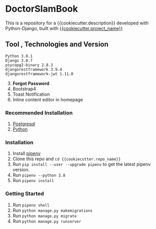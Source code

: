 # DoctorSlamBook
This is a repository for a {{cookiecutter.description}} developed with Python-Django, built with [{{cookiecutter.project_name}}]({{cookiecutter.repo_name}})

## Tool , Technologies and Version
    Python 3.8.1
    Django 3.0.7
    psycopg2-binary 2.8.3
    djangorestframework 3.9.4
    djangorestframework-jwt 1.11.0

3. **Forgot Password**
4. Bootstrap4 
5. Toast Notification
6. Inline content editor in homepage 

### Recommended Installation
1. [Postgresql](https://www.postgresql.org/download/)
2. [Python](https://www.python.org/downloads/release/python-365/)

### Installation
1. Install [pipenv](https://pypi.org/project/pipenv/)
2. Clone this repo and `cd {{cookiecutter.repo_name}}`
3. Run `pip install --user --upgrade pipenv` to get the latest pipenv version.
4. Run `pipenv --python 3.8`
5. Run `pipenv install`

### Getting Started
1. Run `pipenv shell`
2. Run `python manage.py makemigrations`
3. Run `python manage.py migrate`
4. Run `python manage.py runserver`

